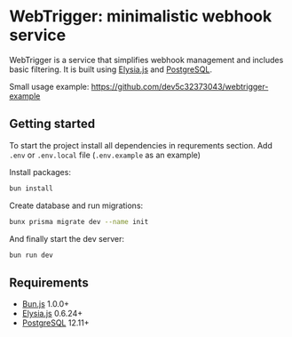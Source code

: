 # WebTrigger: minimalistic webhook service

WebTrigger is a service that simplifies webhook management and includes basic filtering. It is built using [Elysia.js][elysiajs] and [PostgreSQL][postgresql].

Small usage example: https://github.com/dev5c32373043/webtrigger-example

## Getting started

To start the project install all dependencies in requrements section.
Add `.env` or `.env.local` file (`.env.example` as an example)

Install packages:

```bash
bun install
```

Create database and run migrations:

```bash
bunx prisma migrate dev --name init
```

And finally start the dev server:

```bash
bun run dev
```

## Requirements

- [Bun.js][bun] 1.0.0+
- [Elysia.js][elysiajs] 0.6.24+
- [PostgreSQL][postgresql] 12.11+

[bun]: https://bun.sh/
[elysiajs]: https://elysiajs.com/
[postgresql]: https://www.postgresql.org/
